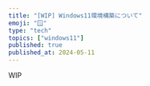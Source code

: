 ```yaml
---
title: "[WIP] Windows11環境構築について"
emoji: "🪟"
type: "tech"
topics: ["windows11"]
published: true
published_at: 2024-05-11
---
```


WIP
